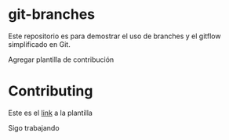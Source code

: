 # git-branches

Este repositorio es para demostrar el uso de branches y el gitflow simplificado en Git.

Agregar plantilla de contribución

# Contributing

Este es el [link](CONTRIBUTING.md) a la plantilla

Sigo trabajando